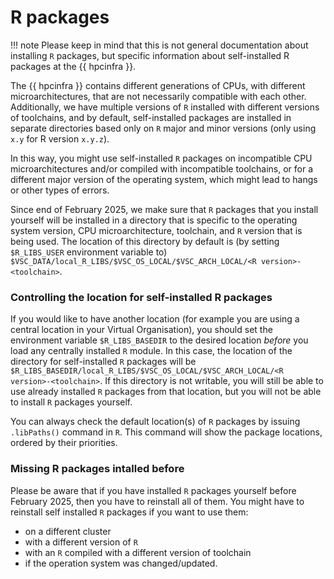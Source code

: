 # R packages

!!! note
    Please keep in mind that this is not general documentation
    about installing `R` packages, but specific information about 
    self-installed R packages at the {{ hpcinfra }}.

The {{ hpcinfra }} contains different generations of CPUs, with different microarchitectures, that are
not necessarily compatible with each other. Additionally, we have 
multiple versions of `R` installed with different versions of toolchains, and by default,
self-installed packages are installed in separate directories based only
on `R` major and minor versions (only using `x.y` for R version `x.y.z`).

In this way, you might use self-installed `R` packages on incompatible CPU microarchitectures and/or
compiled with incompatible toolchains, or for a different major version of the operating system,
which might lead to hangs or other types of errors.

Since end of February 2025, we make sure that `R` packages that you install yourself will be installed
in a directory that is specific to the operating system version, CPU microarchitecture, toolchain,
and `R` version that is being used. The location of this directory by default is
(by setting `$R_LIBS_USER` environment variable to)
`$VSC_DATA/local_R_LIBS/$VSC_OS_LOCAL/$VSC_ARCH_LOCAL/<R version>-<toolchain>`.

### Controlling the location for self-installed R packages

If you would like to have another location (for example you are using a central location
in your Virtual Organisation), you should set the environment variable `$R_LIBS_BASEDIR` to the desired location
*before* you load any centrally installed `R` module. In this case, the location of the
directory for self-installed `R` packages will be
`$R_LIBS_BASEDIR/local_R_LIBS/$VSC_OS_LOCAL/$VSC_ARCH_LOCAL/<R version>-<toolchain>`.
If this directory is not writable, you will still be able to use already installed
`R` packages from that location, but you will not be able to install `R` packages 
yourself.

You can always check the default location(s) of `R` packages by issuing `.libPaths()` command
in `R`. This command will show the package locations, ordered by their priorities. 

### Missing R packages intalled before

Please be aware that if you have installed `R` packages yourself before February 2025,
then you have to reinstall all of them. You might have to reinstall self
installed `R` packages if you want to use them:

- on a different cluster
- with a different version of `R`
- with an `R` compiled with a different version of toolchain
- if the operation system was changed/updated. 

